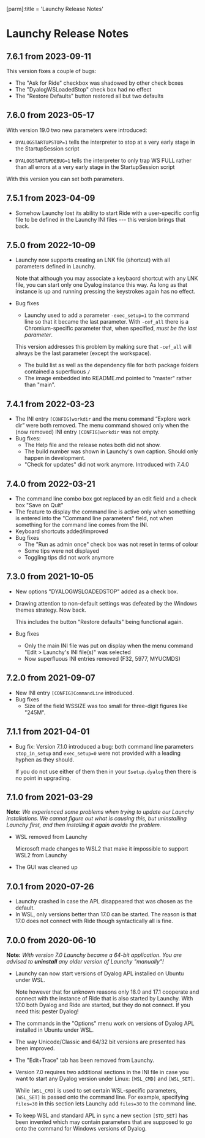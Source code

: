 [parm]:title             = 'Launchy Release Notes'

# Launchy Release Notes


## 7.6.1 from 2023-09-11

This version fixes a couple of bugs:

* The "Ask for Ride" checkbox was shadowed by other check boxes
* The "DyalogWSLoadedStop" check box had no effect
* The "Restore Defaults" button restored all but two defaults


## 7.6.0 from 2023-05-17

With version 19.0 two new parameters were introduced:

* `DYALOGSTARTUPSTOP=1` tells the interpreter to stop at a very early stage in the StartupSession script

* `DYALOGSTARTUPDEBUG=1` tells the interpreter to only trap WS FULL rather than all errors at a very early stage in the StartupSession script

With this version you can set both parameters.

## 7.5.1 from 2023-04-09

* Somehow Launchy lost its ability to start Ride with a user-specific config file to be defined in the Launchy INI files --- this version brings that back.

## 7.5.0 from 2022-10-09

* Launchy now supports creating an LNK file (shortcut) with all parameters defined in Launchy.

  Note that although you may associate a keybaord shortcut with any LNK file, you can start only one Dyalog instance this way. As long as that instance is up and running pressing the keystrokes again has no effect.

* Bug fixes

  * Launchy used to add a parameter `-exec_setup=1` to the command line so that it became the last parameter. With `-cef_all` there is a Chromium-specific parameter that, when specified, _must be the last parameter_. 

   This version addresses this problem by making sure that `-cef_all` will always be the last parameter (except the workspace).

  * The build list as well as the dependency file for both package folders contained a superfluous `/`
  * The image embedded into README.md pointed to "master" rather than "main".

## 7.4.1 from 2022-03-23
 * The INI entry `[CONFIG]workdir` and the menu command “Explore work dir” were both removed. The menu command showed only when the (now removed) INI entry `[CONFIG]workdir` was not empty.
 * Bug fixes: 
   * The Help file and the release notes both did not show.
   * The build number was shown in Launchy's own caption. Should only happen in development.
   * "Check for updates" did not work anymore. Introduced with 7.4.0

## 7.4.0 from 2022-03-21

* The command line combo box got replaced by an edit field and a check box "Save on Quit"
* The feature to display the command line is active only when something is entered into the
  "Command line parameters" field, not when something for the command line comes from the INI.
* Keyboard shortcuts added/improved
* Bug fixes
  * The "Run as admin once" check box was not reset in terms of colour
  * Some tips were not displayed
  * Toggling tips did not work anymore

## 7.3.0 from 2021-10-05

* New options "DYALOGWSLOADEDSTOP" added as a check box.
* Drawing attention to non-default settings was defeated by the Windows themes strategy. Now back.

  This includes the button "Restore defaults" being functional again.
* Bug fixes
  * Only the main INI file was put on display when the menu command "Edit > Launchy's INI file(s)" was selected
  * Now superfluous INI entries removed (F32, 5977, MYUCMDS)


## 7.2.0 from 2021-09-07

* New INI entry `[CONFIG]CommandLine` introduced. 
* Bug fixes
  * Size of the field WSSIZE was too small for three-digit figures like "245M".

## 7.1.1 from 2021-04-01

* Bug fix: Version 7.1.0 introduced a bug: both command line parameters `stop_in_setup` and `exec_setup=0` were not provided with a leading hyphen as they should.

  If you do not use either of them then in your `Ssetup.dyalog` then there is no point in upgrading.

## 7.1.0 from 2021-03-29

**Note:** _We experienced some problems when trying to update our Launchy installations. We cannot figure out what is causing this, but uninstalling Launchy first, and then installing it again avoids the problem._

* WSL removed from Launchy

  Microsoft made changes to WSL2 that make it impossible to support WSL2 from Launchy

* The GUI was cleaned up

## 7.0.1 from 2020-07-26

* Launchy crashed in case the APL disappeared that was chosen as the default.
* In WSL, only versions better than 17.0 can be started. The reason is that 17.0 does not connect with Ride though syntactically all is fine.

## 7.0.0 from 2020-06-10

**Note:** _With version 7.0 Launchy became a 64-bit application. You are advised to **uninstall** any older version of Launchy "manually"!_

* Launchy can now start versions of Dyalog APL installed on Ubuntu under WSL.

  Note however that for unknown reasons only 18.0 and 17.1 cooperate and connect with the instance of Ride that is also started by Launchy. With 17.0 both Dyalog and Ride are started, but they do not connect. If you need this: pester Dyalog!

* The commands in the "Options" menu work on versions of Dyalog APL installed in Ubuntu under WSL.
* The way Unicode/Classic and 64/32 bit versions are presented has been improved.
* The "Edit+Trace" tab has been removed from Launchy.

* Version 7.0 requires two additional sections in the INI file in case you want to start any Dyalog version under Linux: `[WSL_CMD]` and `[WSL_SET]`.

  While `[WSL_CMD]` is used to set certain WSL-specific parameters, `[WSL_SET]` is passed onto the command line. For example, specifying `files=30` in this section lets Launchy add `files=30` to the command line.

* To keep WSL and standard APL in sync a new section `[STD_SET]` has been invented  which may contain parameters that are supposed to go onto the command for Windows versions of Dyalog.

